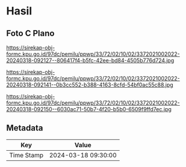 # Hasil

## Foto C Plano

https://sirekap-obj-formc.kpu.go.id/97dc/pemilu/ppwp/33/72/02/10/02/3372021002022-20240318-092127--806417f4-b5fc-42ee-bd84-4505b776d724.jpg

https://sirekap-obj-formc.kpu.go.id/97dc/pemilu/ppwp/33/72/02/10/02/3372021002022-20240318-092141--0b3cc552-b388-4163-8cfd-54bf0ac55c88.jpg

https://sirekap-obj-formc.kpu.go.id/97dc/pemilu/ppwp/33/72/02/10/02/3372021002022-20240318-092150--6030ac71-50b7-4f20-b5b0-6509f9ffd7ec.jpg


## Metadata

| Key        | Value               |
| ---------- | ------------------- |
| Time Stamp | 2024-03-18 09:30:00 |



